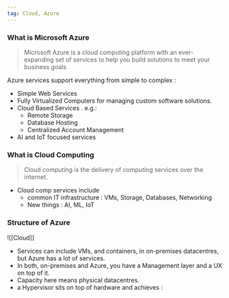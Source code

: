 ```yaml
---
tag: Cloud, Azure
---
```



### What is Microsoft Azure

> Microsoft Azure is a cloud computing platform with an ever-expanding set of services to help you build solutions to meet your business goals
> 

Azure services support everything from simple to complex :

- Simple Web Services
- Fully Virtualized Computers for managing custom software solutions.
- Cloud Based Services . e.g.:
    - Remote Storage
    - Database Hosting
    - Centralized Account Management
- AI and IoT focused services

### What is Cloud Computing

> Cloud computing is the delivery of computing services over the internet.
> 
- Cloud comp services include
    - common IT infrastructure : VMs, Storage, Databases, Networking
    - New things : AI, ML, IoT

### Structure of Azure

![[Cloud]]

- Services can include VMs, and containers, in on-premises datacentres, but Azure has a lot of services.
- In both, on-premises and Azure, you have a Management layer and a UX on top of it.
- Capacity here means physical datacentres.
- a Hypervisor sits on top of hardware and achieves :
